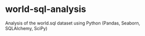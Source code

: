 # world-sql-analysis
 Analysis of the world.sql dataset using Python (Pandas, Seaborn, SQLAlchemy, SciPy)
